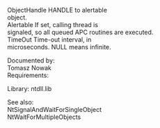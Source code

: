 ObjectHandle HANDLE to alertable \
object. \
Alertable If set, calling thread is \
signaled, so all queued APC routines are executed. \
TimeOut Time\-out interval, in \
microseconds. NULL means infinite.

Documented by: \
Tomasz Nowak \
Requirements:

Library: ntdll.lib

See also: \
NtSignalAndWaitForSingleObject \
NtWaitForMultipleObjects
